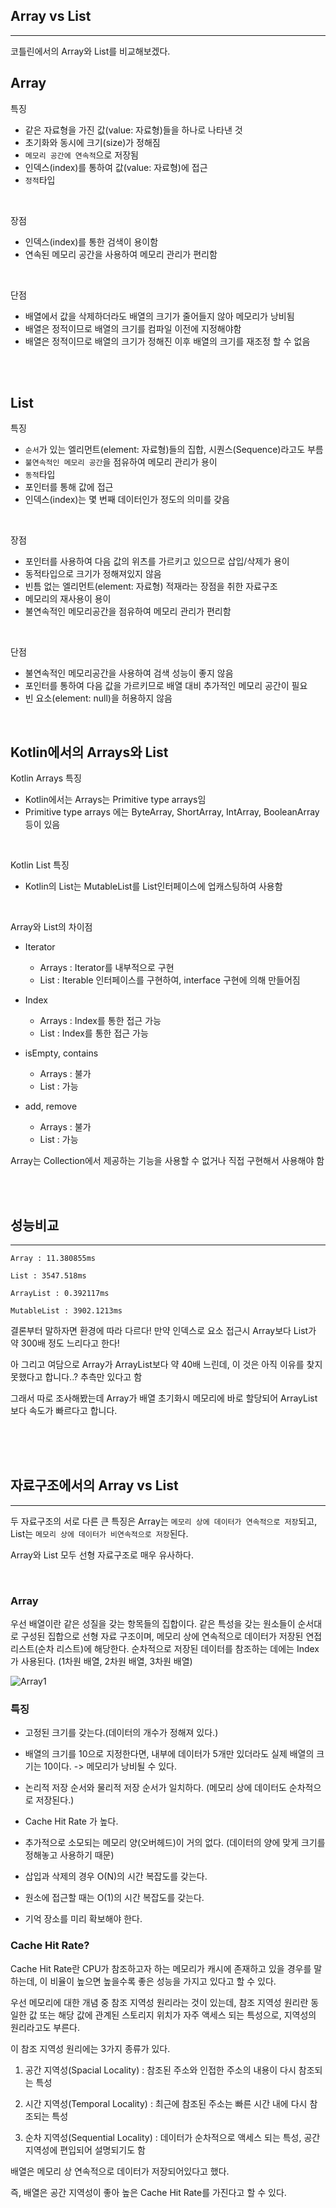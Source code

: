 ## Array vs List
---
코틀린에서의 Array와 List를 비교해보겠다.


## Array

특징
- 같은 자료형을 가진 값(value: 자료형)들을 하나로 나타낸 것
- 초기화와 동시에 크기(size)가 정해짐
- `메모리 공간에 연속적`으로 저장됨
- 인덱스(index)를 통하여 값(value: 자료형)에 접근
- `정적`타입

<br>

장점
- 인덱스(index)를 통한 검색이 용이함
- 연속된 메모리 공간을 사용하여 메모리 관리가 편리함

<br>

단점
- 배열에서 값을 삭제하더라도 배열의 크기가 줄어들지 않아 메모리가 낭비됨
- 배열은 정적이므로 배열의 크기를 컴파일 이전에 지정해야함
- 배열은 정적이므로 배열의 크기가 정해진 이후 배열의 크기를 재조정 할 수 없음

<br>
<br>

## List

특징
- `순서`가 있는 엘리먼트(element: 자료형)들의 집합, 시퀀스(Sequence)라고도 부름
- `불연속적인 메모리 공간`을 점유하여 메모리 관리가 용이
- `동적`타입
- 포인터를 통해 값에 접근
- 인덱스(index)는 몇 번째 데이터인가 정도의 의미를 갖음

<br>

장점
- 포인터를 사용하여 다음 값의 위츠를 가르키고 있으므로 삽입/삭제가 용이
- 동적타입으로 크기가 정해져있지 않음
- 빈틈 없는 엘리먼트(element: 자료형) 적재라는 장점을 취한 자료구조
- 메모리의 재사용이 용이
- 불연속적인 메모리공간을 점유하여 메모리 관리가 편리함

<br>

단점
- 불연속적인 메모리공간을 사용하여 검색 성능이 좋지 않음
- 포인터를 통하여 다음 값을 가르키므로 배열 대비 추가적인 메모리 공간이 필요
- 빈 요소(element: null)을 허용하지 않음

<br>

## Kotlin에서의 Arrays와 List

Kotlin Arrays 특징
- Kotlin에서는 Arrays는 Primitive type arrays임
- Primitive type arrays 에는 ByteArray, ShortArray, IntArray, BooleanArray 등이 있음

<br>

Kotlin List 특징
- Kotlin의 List는 MutableList를 List인터페이스에 업캐스팅하여 사용함

<br>

Array와 List의 차이점

- Iterator 
    - Arrays : Iterator를 내부적으로 구현
    - List : Iterable 인터페이스를 구현하여, interface 구현에 의해 만들어짐

- Index
    - Arrays : Index를 통한 접근 가능
    - List : Index를 통한 접근 가능

- isEmpty, contains
    - Arrays : 불가
    - List : 가능

- add, remove
    - Arrays : 불가
    - List : 가능

Array는 Collection에서 제공하는 기능을 사용할 수 없거나 직접 구현해서 사용해야 함

<br>
<br>

## 성능비교
---
`Array : 11.380855ms`	

`List : 3547.518ms`

`ArrayList : 0.392117ms`

`MutableList : 3902.1213ms`

결론부터 말하자면 환경에 따라 다르다! 만약 인덱스로 요소 접근시 Array보다 List가 약 300배 정도 느리다고 한다!

아 그리고 여담으로 Array가 ArrayList보다 약 40배 느린데, 이 것은 아직 이유를 찾지 못했다고 합니다..? 추측만 있다고 함

그래서 따로 조사해봤는데 Array가 배열 초기화시 메모리에 바로 할당되어 ArrayList보다 속도가 빠르다고 합니다.

<br>
<br>
<br>

## 자료구조에서의 Array vs List
---
두 자료구조의 서로 다른 큰 특징은 Array는 `메모리 상에 데이터가 연속적으로 저장`되고, List는 `메모리 상에 데이터가 비연속적으로 저장`된다.

Array와 List 모두 선형 자료구조로 매우 유사하다.

<br>

### Array
우선 배열이란 같은 성질을 갖는 항목들의 집합이다.
같은 특성을 갖는 원소들이 순서대로 구성된 집합으로 선형 자료 구조이며,
메모리 상에 연속적으로 데이터가 저장된 연접 리스트(순차 리스트)에 해당한다.
순차적으로 저장된 데이터를 참조하는 데에는 Index가 사용된다.
(1차원 배열, 2차원 배열, 3차원 배열)

![Array1](https://img1.daumcdn.net/thumb/R1280x0/?scode=mtistory2&fname=https%3A%2F%2Fblog.kakaocdn.net%2Fdn%2FV6kox%2FbtroJiYjiJ1%2FXoNZcohFyQiLfVOhmkozpK%2Fimg.png)

### 특징
- 고정된 크기를 갖는다.(데이터의 개수가 정해져 있다.)

- 배열의 크기를 10으로 지정한다면, 내부에 데이터가 5개만 있더라도 실제 배열의 크기는 10이다. -> 메모리가 낭비될 수 있다.

- 논리적 저장 순서와 물리적 저장 순서가 일치하다. (메모리 상에 데이터도 순차적으로 저장된다.)

- Cache Hit Rate 가 높다.

- 추가적으로 소모되는 메모리 양(오버헤드)이 거의 없다. (데이터의 양에 맞게 크기를 정해놓고 사용하기 때문)

- 삽입과 삭제의 경우 O(N)의 시간 복잡도를 갖는다.

- 원소에 접근할 때는 O(1)의 시간 복잡도를 갖는다.

- 기억 장소를 미리 확보해야 한다.

### Cache Hit Rate?
Cache Hit Rate란 CPU가 참조하고자 하는 메모리가 캐시에 존재하고 있을 경우를 말하는데, 이 비율이 높으면 높을수록 좋은 성능을 가지고 있다고 할 수 있다.

우선 메모리에 대한 개념 중 참조 지역성 원리라는 것이 있는데, 참조 지역성 원리란 동일한 값 또는 해당 값에 관계된 스토리지 위치가 자주 액세스 되는 특성으로, 지역성의 원리라고도 부른다.

이 참조 지역성 원리에는 3가지 종류가 있다.

1. 공간 지역성(Spacial Locality) : 참조된 주소와 인접한 주소의 내용이 다시 참조되는 특성

2. 시간 지역성(Temporal Locality) : 최근에 참조된 주소는 빠른 시간 내에 다시 참조되는 특성

3. 순차 지역성(Sequential Locality) : 데이터가 순차적으로 액세스 되는 특성, 공간 지역성에 편입되어 설명되기도 함

배열은 메모리 상 연속적으로 데이터가 저장되어있다고 했다.

즉, 배열은 공간 지역성이 좋아 높은 Cache Hit Rate를 가진다고 할 수 있다. 


